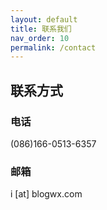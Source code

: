 ```yaml
---
layout: default
title: 联系我们
nav_order: 10
permalink: /contact
---
```


## 联系方式

### 电话

(086)166-0513-6357

### 邮箱

i [at] blogwx.com